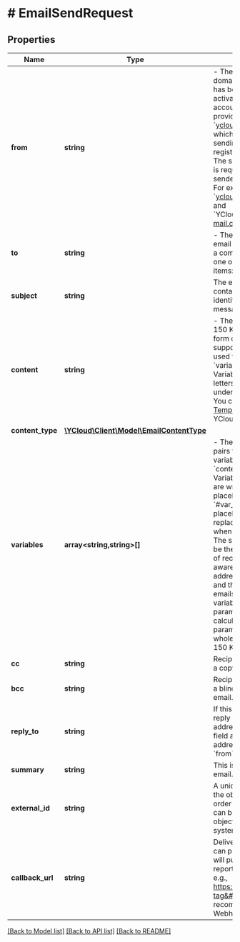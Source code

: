 # # EmailSendRequest

## Properties

Name | Type | Description | Notes
------------ | ------------- | ------------- | -------------
**from** | **string** | - The sender&#39;s email. Its domain should be one that has been registered and activated in your YCloud account.  - The test address provided by YCloud is &#x60;ycloud@ycloud-mail.com&#x60;, which only supports sending emails to your registered email address. - The sender&#39;s email address is required while the sender&#39;s name is optional. For example, both &#x60;ycloud@ycloud-mail.com&#x60; and &#x60;YCloud&lt;ycloud@ycloud-mail.com&gt;&#x60; work. |
**to** | **string** | - The intended recipients&#39; email addresses.  - Supports a comma-separated list of one or more addresses. Max items: 100. |
**subject** | **string** | The email subject, which contains a short string identifying the topic of the message. Max length: 255. |
**content** | **string** | - The email body. Max size: 150 KB.  - Variables in the form of &#x60;#var_1#&#x60; are supported, they should be used together with the &#x60;variables&#x60; parameter. Variable keys only support letters, digits, and the underline character (&#x60;_&#x60;). - You can use the [Test Templates](https://help.ycloud.com/en/articles/6006545) provided by YCloud for testing. |
**content_type** | [**\YCloud\Client\Model\EmailContentType**](EmailContentType.md) |  | [optional]
**variables** | **array<string,string>[]** | - The variable key-value pairs that will replace the variable placeholders in &#x60;content&#x60; for each recipient. Variable keys are those that are wrapped with &#x60;#&#x60; as placeholders (e.g., &#x60;#var_1#&#x60;) in &#x60;content&#x60;. The placeholders will be replaced by variable values when sending the email.  - The size of the array must be the same as the number of recipients in &#x60;to&#x60;. Be aware that &#x60;cc&#x60; and &#x60;bcc&#x60; addresses are excluded, and they can not receive emails that contain variables. - This parameter&#39;s size will be calculated together with the parameter &#x60;content&#x60;. The whole size must not exceed 150 KB. | [optional]
**cc** | **string** | Recipients who will receive a copy of the email. | [optional]
**bcc** | **string** | Recipients who will receive a blind carbon copy of the email. | [optional]
**reply_to** | **string** | If this field exists, then the reply should go to the addresses indicated in that field and not to the address(es) indicated in the &#x60;from&#x60; field. | [optional]
**summary** | **string** | This is a summary of your email. Max length: 70. | [optional]
**external_id** | **string** | A unique string to reference the object. This can be an order number or similar, and can be used to reconcile the object with your internal systems. | [optional]
**callback_url** | **string** | Delivery report URL. You can provide a URL, and we will push the updated status report to your server in time. e.g., https://httpbin.org/anything?tag&#x3D;api. Note: We recommend configuring Webhook Endpoints instead. | [optional]

[[Back to Model list]](../../README.md#models) [[Back to API list]](../../README.md#endpoints) [[Back to README]](../../README.md)
